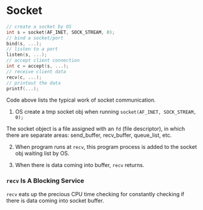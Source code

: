 # Socket

```cpp
// create a socket by OS
int s = socket(AF_INET, SOCK_STREAM, 0);   
// bind a socket/port
bind(s, ...);
// listen to a port
listen(s, ...);
// accept client connection
int c = accept(s, ...);
// receive client data
recv(c, ...);
// printout the data
printf(...);
```

Code above lists the typical work of socket communication.

1. OS create a tmp socket obj when running `socket(AF_INET, SOCK_STREAM, 0);`

The socket object is a file assigned with an `fd` (file descriptor), in which there are separate areas: send_buffer, recv_buffer, queue_list, etc.

2. When program runs at `recv`, this program process is added to the socket obj waiting list by OS.

3. When there is data coming into buffer, `recv` returns.

### `recv` Is A Blocking Service

`recv` eats up the precious CPU time checking for constantly checking if there is data coming into socket buffer.
